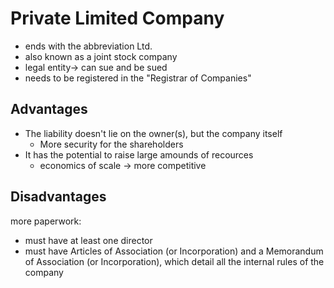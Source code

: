 # Private Limited Company

- ends with the abbreviation Ltd.
- also known as a joint stock company
- legal entity-> can sue and be sued
- needs to be registered in the "Registrar of Companies"

## Advantages

- The liability doesn't lie on the owner(s), but the company itself
	- More security for the shareholders
- It has the potential to raise large amounds of recources
	- economics of scale -> more competitive

## Disadvantages

more paperwork:

- must have at least one director
- must have Articles of Association (or Incorporation) and a Memorandum of Association (or Incorporation), which detail all the internal rules of the company